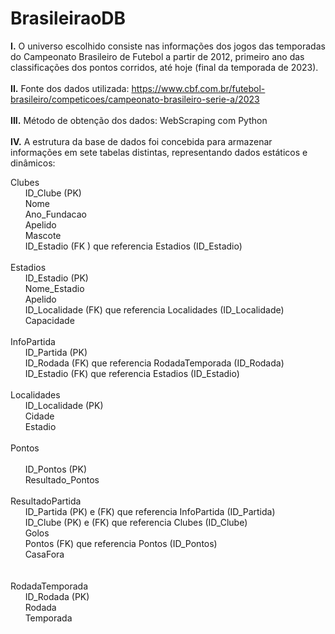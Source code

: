 # BrasileiraoDB

**I.**	O universo escolhido consiste nas informações dos jogos das temporadas do Campeonato Brasileiro de Futebol a partir de 2012, primeiro ano das classificações dos pontos corridos, até hoje (final da temporada de 2023). <br><br>
**II.**	Fonte dos dados utilizada:
https://www.cbf.com.br/futebol-brasileiro/competicoes/campeonato-brasileiro-serie-a/2023<br><br>
**III.**	Método de obtenção dos dados: WebScraping com Python<br><br>
**IV.**	A estrutura da base de dados foi concebida para armazenar informações em sete tabelas distintas, representando dados estáticos e dinâmicos:

Clubes<br>
&nbsp;&nbsp;&nbsp;&nbsp;&nbsp;&nbsp;ID_Clube (PK)<br>
&nbsp;&nbsp;&nbsp;&nbsp;&nbsp;&nbsp;Nome<br>
&nbsp;&nbsp;&nbsp;&nbsp;&nbsp;&nbsp;Ano_Fundacao<br>
&nbsp;&nbsp;&nbsp;&nbsp;&nbsp;&nbsp;Apelido<br>
&nbsp;&nbsp;&nbsp;&nbsp;&nbsp;&nbsp;Mascote<br>
&nbsp;&nbsp;&nbsp;&nbsp;&nbsp;&nbsp;ID_Estadio (FK ) que referencia Estadios (ID_Estadio)<br>
<br>
Estadios<br>
&nbsp;&nbsp;&nbsp;&nbsp;&nbsp;&nbsp;ID_Estadio (PK)<br>
&nbsp;&nbsp;&nbsp;&nbsp;&nbsp;&nbsp;Nome_Estadio<br>
&nbsp;&nbsp;&nbsp;&nbsp;&nbsp;&nbsp;Apelido<br>
&nbsp;&nbsp;&nbsp;&nbsp;&nbsp;&nbsp;ID_Localidade (FK) que referencia Localidades (ID_Localidade)<br>
&nbsp;&nbsp;&nbsp;&nbsp;&nbsp;&nbsp;Capacidade<br>
<br>
InfoPartida<br>
&nbsp;&nbsp;&nbsp;&nbsp;&nbsp;&nbsp;ID_Partida (PK)<br>
&nbsp;&nbsp;&nbsp;&nbsp;&nbsp;&nbsp;ID_Rodada (FK) que referencia RodadaTemporada (ID_Rodada)<br>
&nbsp;&nbsp;&nbsp;&nbsp;&nbsp;&nbsp;ID_Estadio (FK) que referencia Estadios (ID_Estadio)<br>
<br>
Localidades<br>
&nbsp;&nbsp;&nbsp;&nbsp;&nbsp;&nbsp;ID_Localidade (PK)<br>
&nbsp;&nbsp;&nbsp;&nbsp;&nbsp;&nbsp;Cidade<br>
&nbsp;&nbsp;&nbsp;&nbsp;&nbsp;&nbsp;Estadio<br>
<br>
Pontos<br><br>
&nbsp;&nbsp;&nbsp;&nbsp;&nbsp;&nbsp;ID_Pontos (PK)<br>
&nbsp;&nbsp;&nbsp;&nbsp;&nbsp;&nbsp;Resultado_Pontos<br>
<br>
ResultadoPartida<br>
&nbsp;&nbsp;&nbsp;&nbsp;&nbsp;&nbsp;ID_Partida (PK) e (FK) que referencia InfoPartida (ID_Partida)<br>
&nbsp;&nbsp;&nbsp;&nbsp;&nbsp;&nbsp;ID_Clube (PK) e (FK) que referencia Clubes (ID_Clube)<br>
&nbsp;&nbsp;&nbsp;&nbsp;&nbsp;&nbsp;Golos<br>
&nbsp;&nbsp;&nbsp;&nbsp;&nbsp;&nbsp;Pontos (FK) que referencia Pontos (ID_Pontos)<br>
&nbsp;&nbsp;&nbsp;&nbsp;&nbsp;&nbsp;CasaFora<br>
<br><br>
RodadaTemporada<br>
&nbsp;&nbsp;&nbsp;&nbsp;&nbsp;&nbsp;ID_Rodada (PK)<br>
&nbsp;&nbsp;&nbsp;&nbsp;&nbsp;&nbsp;Rodada<br>
&nbsp;&nbsp;&nbsp;&nbsp;&nbsp;&nbsp;Temporada
